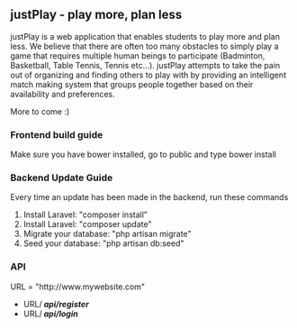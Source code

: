 ## justPlay - play more, plan less

justPlay is a web application that enables students to play more and plan less. We believe that there are often too many obstacles to simply play a game that requires multiple human beings to participate (Badminton, Basketball, Table Tennis, Tennis etc...). justPlay attempts to take the pain out of organizing and finding others to play with by providing an intelligent match making system that groups people together based on their availability and preferences.

More to come :)

<h3> Frontend build guide </h3>
<p> Make sure you have bower installed, go to public and type bower install</p>

<h3> Backend Update Guide </h3>
<p> Every time an update has been made in the backend, run these commands </p>
<ol>
  <li> Install Laravel: "composer install" </li>
  <li> Install Laravel: "composer update" </li>
  <li> Migrate your database: "php artisan migrate" </li>
  <li> Seed your database: "php artisan db:seed" </li>
</ol>

<h3> API </h3>
<p> URL = "http://www.mywebsite.com" </p>
<ul>
  <li> URL/<b><i> api/register </i></b></li>
  <li> URL/<b><i> api/login </i></b></li>
</ul>
